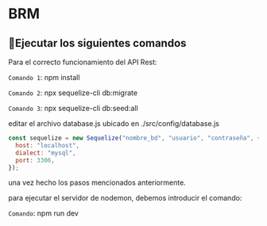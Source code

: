 # BRM

## :hammer:Ejecutar los siguientes comandos


Para el correcto funcionamiento del API Rest:

`Comando 1`: npm install

`Comando 2`: npx sequelize-cli db:migrate

`Comando 3`: npx sequelize-cli db:seed:all

editar el archivo database.js ubicado en ./src/config/database.js
```javascript
const sequelize = new Sequelize("nombre_bd", "usuario", "contraseña", {
  host: "localhost",
  dialect: "mysql",
  port: 3306,
});
```
una vez hecho los pasos mencionados anteriormente.


para ejecutar el servidor de nodemon, debemos introducir el comando:

`Comando`: npm run dev
